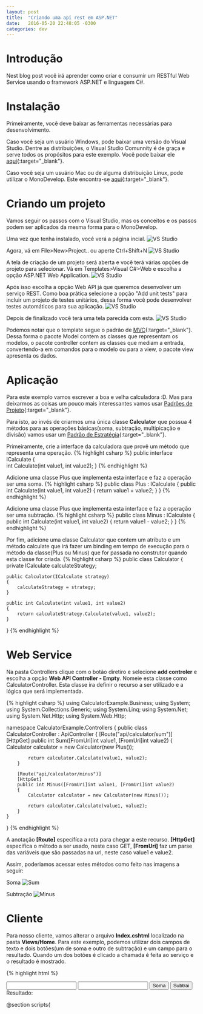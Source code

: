 ```yaml
---
layout: post
title:  "Criando uma api rest em ASP.NET"
date:   2016-05-20 22:48:05 -0300
categories: dev
---
```

# **Introdução**

Nest blog post você irá aprender como criar e consumir um RESTful Web Service usando o framework ASP.NET e linguagem C#.

# **Instalação**

Primeiramente, você deve baixar as ferramentas necessárias para desenvolvimento.

Caso você seja um usuário Windows, pode baixar uma versão do Visual Studio. Dentre as distribuições, o Visual Studio Comunnity é de graça e serve todos os propósitos para este exemplo. Você pode baixar ele [aqui](https://www.visualstudio.com/products/visual-studio-community-vs "Visual Studio Community"){:target="_blank"}.

Caso você seja um usuário Mac ou de alguma distribuição Linux, pode utilizar o MonoDevelop. Este encontra-se [aqui](http://www.monodevelop.com/download/ "Visual Studio Community"){:target="_blank"}.

# **Criando um projeto**

Vamos seguir os passos com o Visual Studio, mas os conceitos e os passos podem ser aplicados da mesma forma para o MonoDevelop.

Uma vez que tenha instalado, você verá a página incial.
![VS Studio](/assets/2016-05-20-criando-uma-api-rest-em-aspnet/image_1.png)

Agora, vá em File>New>Project.. ou aperte Ctrl+Shift+N
![VS Studio](/assets/2016-05-20-criando-uma-api-rest-em-aspnet/image_2.png)

A tela de criação de um projeto será aberta e você terá várias opções de projeto para selecionar. Vá em Templates>Visual C#>Web e escolha a opção ASP.NET Web Application.
![VS Studio](/assets/2016-05-20-criando-uma-api-rest-em-aspnet/image_3.png)

Após isso escolha a opção Web API já que queremos desenvolver um serviço REST. Como boa prática selecione a opção "Add unit tests" para incluir um projeto de testes unitários, dessa forma você pode desenvolver testes automáticos para sua aplicação.
![VS Studio](/assets/2016-05-20-criando-uma-api-rest-em-aspnet/image_4.png)

Depois de finalizado você terá uma tela parecida com esta.
![VS Studio](/assets/2016-05-20-criando-uma-api-rest-em-aspnet/image_5.png)

Podemos notar que o template segue o padrão de [MVC](https://pt.wikipedia.org/wiki/MVC "MVC"){:target="_blank"}. Dessa forma o pacote Model contem as classes que representam os modelos, o pacote controller contem as classes que mediam a entrada, convertendo-a em comandos para o modelo ou para a view, o pacote view apresenta os dados.

# **Aplicação**

Para este exemplo vamos escrever a boa e velha calculadora :D. Mas para deixarmos as coisas um pouco mais interessantes vamos usar [Padrões de Projeto](https://pt.wikipedia.org/wiki/Padr%C3%A3o_de_projeto_de_software "Padrões de Projeto Wikipedia"){:target="_blank"}. 

Para isto, ao invés de criarmos uma única classe **Calculator** que possua 4 métodos para as operações básicas(soma, subtração, multipicação e divisão) vamos usar um [Padrão de Estratégia](https://pt.wikipedia.org/wiki/Strategy "Padrão de EstratégiaWikipedia"){:target="_blank"}.

Primeiramente, crie a interface da calculadora que provê um método que representa uma operação.
{% highlight csharp %}
public interface ICalculate 
{  
    int Calculate(int value1, int value2);
}
{% endhighlight %}

Adicione uma classe Plus que implementa esta interface e faz a operação ser uma soma.
{% highlight csharp %}
public class Plus : ICalculate 
{
    public int Calculate(int value1, int value2) 
    {
        return value1 + value2;
    }
}
{% endhighlight %}

Adicione uma classe Plus que implementa esta interface e faz a operação ser uma subtração.
{% highlight csharp %}
public class Minus : ICalculate 
{
    public int Calculate(int value1, int value2) 
    {
        return value1 - value2;
    }
}
{% endhighlight %}

Por fim, adicione uma classe Calculator que contem um atributo e um método calculate que irá fazer um binding em tempo de execução para o método da classe(Plus ou Minus) que for passada no construtor quando esta classe for criada.
{% highlight csharp %}
public class Calculator
{
    private ICalculate calculateStrategy;

    public Calculator(ICalculate strategy) 
    {
    	calculateStrategy = strategy;
    }

    public int Calculate(int value1, int value2) 
    {
    	return calculateStrategy.Calculate(value1, value2);
    }
}
{% endhighlight %}

# **Web Service**

Na pasta Controllers clique com o botão diretiro e selecione **add controler** e escolha a opção **Web API Controller - Empty**. Nomeie esta classe como CalculatorController. Esta classe ira definir o recurso a ser utilizado e a lógica que será implementada.

{% highlight csharp %}
using CalculatorExample.Business;
using System;
using System.Collections.Generic;
using System.Linq;
using System.Net;
using System.Net.Http;
using System.Web.Http;

namespace CalculatorExample.Controllers
{
    public class CalculatorController : ApiController
    {
        [Route("api/calculator/sum")]
        [HttpGet]
        public int Sum([FromUri]int value1, [FromUri]int value2)
        {
            Calculator calculator = new Calculator(new Plus());

            return calculator.Calculate(value1, value2);
        }

        [Route("api/calculator/minus")]
        [HttpGet]
        public int Minus([FromUri]int value1, [FromUri]int value2)
        {
            Calculator calculator = new Calculator(new Minus());

            return calculator.Calculate(value1, value2);
        }
    }
}
{% endhighlight %}

A anotação **[Route]** especifíca a rota para chegar a este recurso. **[HttpGet]** especifíca o mêtodo a ser usado, neste caso GET, **[FromUri]** faz um parse das variáveis que são passadas na url, neste caso value1 e value2.

Assim, poderiamos acessar estes métodos como feito nas imagens a seguir:

Soma
![Sum](/assets/2016-05-20-criando-uma-api-rest-em-aspnet/image_6.png)

Subtração
![Minus](/assets/2016-05-20-criando-uma-api-rest-em-aspnet/image_7.png)

# **Cliente**

Para nosso cliente, vamos alterar o arquivo **Index.cshtml** localizado na pasta **Views/Home**. Para este exemplo, podemos utilizar dois campos de texto e dois botões(um de soma e outro de subtração) e um campo para o resultado. Quando um dos botões é clicado a chamada é feita ao serviço e o resultado é mostrado.

{% highlight html %}
<div id="body" class="jumbotron">
    <input type="text" id="value1">
    <input type="text" id="value2">
    <button onclick="Sum()">Soma</button>
    <button onclick="Minus()">Subtrai</button>
    <br />
    Resultado: <label id="result"></label>
</div>

@section scripts{
    <script type="text/javascript">
        function Sum() {
            $.getJSON("/api/calculator/sum/?value1=" + $('#value1').val() +
                "&value2=" + $('#value2').val(), function (data)
            {
                $(data).each(function(i, item)
                {
                    $('#result').text(item);
                });
            });
        }
        
        function Minus() {
            $.getJSON("/api/calculator/minus/?value1=" + $('#value1').val() +
                "&value2=" + $('#value2').val(), function (data) {
                    $(data).each(function (i, item) {
                        $('#result').text(item);
                    });
                });
        }
    </script>
}
{% endhighlight %}

Caso tenha seguido todos os passo a passo você terá como resultado final algo como
![App](/assets/2016-05-20-criando-uma-api-rest-em-aspnet/image_8.png)

Dê uma olhada no [repositório][calculator-github]{:target="_blank"} para uma versão deste exemplo.

[calculator-github]: https://github.com/CarlosRodrigo/